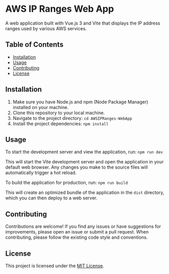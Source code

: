 # AWS IP Ranges Web App

A web application built with Vue.js 3 and Vite that displays the IP address ranges used by various AWS services.

## Table of Contents

- [Installation](#installation)
- [Usage](#usage)
- [Contributing](#contributing)
- [License](#license)

## Installation

1. Make sure you have Node.js and npm (Node Package Manager) installed on your machine.
2. Clone this repository to your local machine.
3. Navigate to the project directory: `cd AWSIPRanges-WebApp`
4. Install the project dependencies: `npm install`

## Usage

To start the development server and view the application, run: `npm run dev`

This will start the Vite development server and open the application in your default web browser. Any changes you make to the source files will automatically trigger a hot reload.

To build the application for production, run: `npm run build`

This will create an optimized bundle of the application in the `dist` directory, which you can then deploy to a web server.

## Contributing

Contributions are welcome! If you find any issues or have suggestions for improvements, please open an issue or submit a pull request. When contributing, please follow the existing code style and conventions.

## License

This project is licensed under the [MIT License](LICENSE.md).

